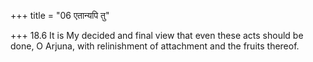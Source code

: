 +++
title = "06 एतान्यपि तु"

+++
18.6 It is My decided and final view that even these acts should be
done, O Arjuna, with relinishment of attachment and the fruits thereof.
